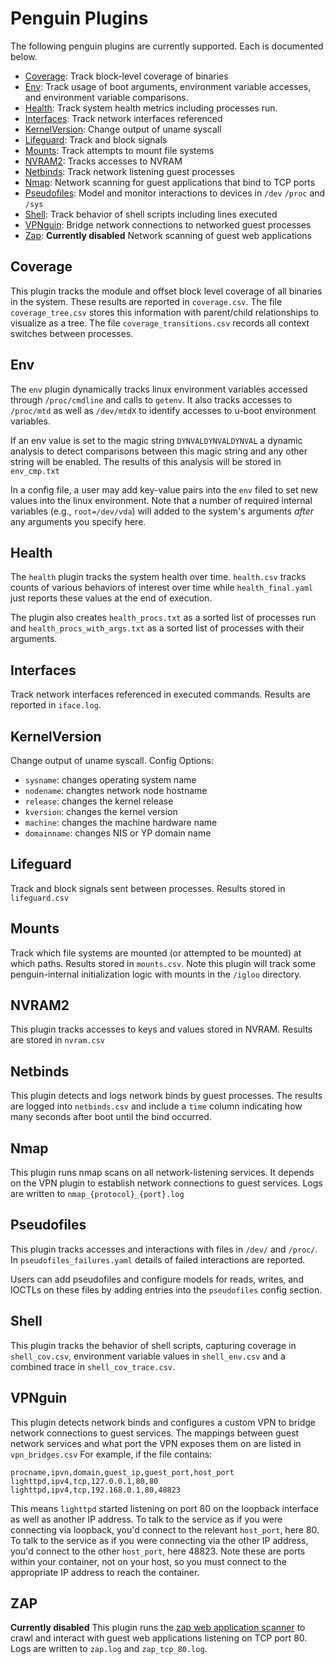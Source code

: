 # Penguin Plugins
The following penguin plugins are currently supported. Each is documented below.
* [Coverage](#coverage): Track block-level coverage of binaries
* [Env](#env): Track usage of boot arguments, environment variable accesses, and environment variable comparisons.
* [Health](#health): Track system health metrics including processes run.
* [Interfaces](#interfaces): Track network interfaces referenced
* [KernelVersion](#kernelversion): Change output of uname syscall
* [Lifeguard](#lifeguard): Track and block signals
* [Mounts](#mounts): Track attempts to mount file systems
* [NVRAM2](#nvram2): Tracks accesses to NVRAM
* [Netbinds](#netbinds): Track network listening guest processes
* [Nmap](#nmap): Network scanning for guest applications that bind to TCP ports
* [Pseudofiles](#pseudofiles): Model and monitor interactions to devices in `/dev` `/proc` and `/sys`
* [Shell](#shell): Track behavior of shell scripts including lines executed
* [VPNguin](#vpnguin): Bridge network connections to networked guest processes
* [Zap](#zap): **Currently disabled** Network scanning of guest web applications

## Coverage
This plugin tracks the module and offset block level coverage of all binaries
in the system. These results are reported in `coverage.csv`.
The file `coverage_tree.csv` stores this information with parent/child
relationships to visualize as a tree. The file `coverage_transitions.csv`
records all context switches between processes.

## Env
The `env` plugin dynamically tracks linux environment variables accessed through
`/proc/cmdline` and calls to `getenv`. It also tracks accesses to `/proc/mtd`
as well as `/dev/mtdX` to identify accesses to u-boot environment variables.

If an env value is set to the magic string `DYNVALDYNVALDYNVAL` a dynamic analysis
to detect comparisons between this magic string and any other string will be enabled.
The results of this analysis will be stored in `env_cmp.txt`

In a config file, a user may add key-value pairs into the `env` filed to set new
values into the linux environment. Note that a number of required internal variables
(e.g., `root=/dev/vda`) will added to the system's arguments _after_ any arguments you specify here.

## Health
The `health` plugin tracks the system health over time. `health.csv` tracks counts
of various behaviors of interest over time while `health_final.yaml` just reports
these values at the end of execution.

The plugin also creates `health_procs.txt` as a sorted list of processes run and
`health_procs_with_args.txt` as a sorted list of processes with their arguments.

## Interfaces
Track network interfaces referenced in executed commands. Results are
reported in `iface.log`.

## KernelVersion
Change output of uname syscall.
Config Options:
- `sysname`: changes operating system name
- `nodename`: changtes network node hostname
- `release`: changes the kernel release
- `kversion`: changes the kernel version
- `machine`: changes the machine hardware name
- `domainname`: changes NIS or YP domain name

## Lifeguard
Track and block signals sent between processes. Results stored in `lifeguard.csv`

## Mounts
Track which file systems are mounted (or attempted to be mounted) at which paths.
Results stored in `mounts.csv`. Note this plugin will track some penguin-internal
initialization logic with mounts in the `/igloo` directory.

## NVRAM2
This plugin tracks accesses to keys and values stored in NVRAM. Results
are stored in `nvram.csv`

## Netbinds
This plugin detects and logs network binds by guest processes. The results
are logged into `netbinds.csv` and include a `time` column indicating how
many seconds after boot until the bind occurred.

## Nmap
This plugin runs nmap scans on all network-listening services.
It depends on the VPN plugin to establish network connections to guest services.
Logs are written to `nmap_{protocol}_{port}.log`

## Pseudofiles
This plugin tracks accesses and interactions with files in `/dev/` and `/proc/`.
In `pseudofiles_failures.yaml` details of failed interactions are reported.

Users can add pseudofiles and configure models for reads, writes, and IOCTLs on
these files by adding entries into the `pseudofiles` config section.

## Shell
This plugin tracks the behavior of shell scripts, capturing coverage in `shell_cov.csv`, environment variable values in `shell_env.csv` and a combined trace in `shell_cov_trace.csv`.

## VPNguin
This plugin detects network binds and configures a custom VPN to bridge
network connections to guest services. The mappings between guest
network services and what port the VPN exposes them on are listed
in `vpn_bridges.csv` For example, if the file contains:

```
procname,ipvn,domain,guest_ip,guest_port,host_port
lighttpd,ipv4,tcp,127.0.0.1,80,80
lighttpd,ipv4,tcp,192.168.0.1,80,48823
```

This means `lighttpd` started listening on port 80 on the loopback interface as well as another IP address.
To talk to the service as if you were connecting via loopback, you'd connect to the relevant `host_port`, here 80.
To talk to the service as if you were connecting via the other IP address, you'd connect to the other `host_port`, here 48823.
Note these are ports within your container, not on your host, so you must connect to the appropriate IP address to reach
the container.

## ZAP
**Currently disabled**
This plugin runs the [zap web application scanner](https://github.com/zaproxy/) to crawl and interact with guest
web applications listening on TCP port 80. Logs are written to `zap.log` and `zap_tcp_80.log`.
